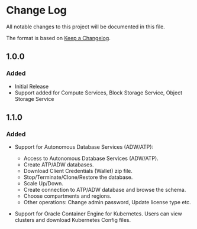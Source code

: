 # Change Log
All notable changes to this project will be documented in this file.

The format is based on [Keep a Changelog](http://keepachangelog.com/).

## 1.0.0
### Added
- Initial Release
- Support added for Compute Services, Block Storage Service, Object Storage Service

## 1.1.0
### Added
- Support for Autonomous Database Services (ADW/ATP): 
  - Access to Autonomous Database Services (ADW/ATP). 
  - Create ATP/ADW databases. 
  - Download Client Credentials (Wallet) zip file.
  - Stop/Terminate/Clone/Restore the database. 
  - Scale Up/Down. 
  - Create connection to ATP/ADW database and browse the schema.
  - Choose compartments and regions. 
  - Other operations: Change admin password, Update license type etc. 

- Support for Oracle Container Engine for Kubernetes. Users can view clusters and
download Kubernetes Config files.

